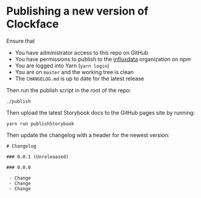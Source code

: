 # Publishing a new version of Clockface

Ensure that 

- You have administrator access to this repo on GitHub
- You have permissions to publish to the [influxdata](https://www.npmjs.com/org/influxdata) organization on npm
- You are logged into Yarn (`yarn login`)
- You are on `master` and the working tree is clean
- The `CHANGELOG.md` is up to date for the latest release

Then run the publish script in the root of the repo:

```
./publish
```

Then upload the latest Storybook docs to the GitHub pages site by running:

```
yarn run publishStorybook
```

Then update the changelog with a header for the newest version:

```
# Changelog

### 0.0.1 (Unreleaased)

### 0.0.0

 - Change
 - Change
 - Change
```
